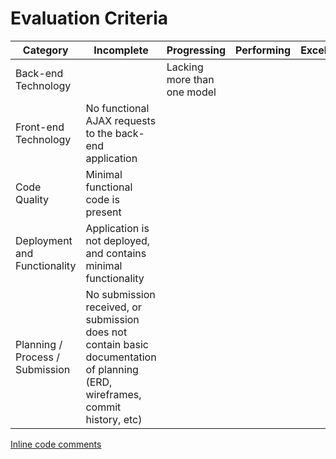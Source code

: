 # Evaluation Criteria

| Category | Incomplete | Progressing | Performing | Excelling |
|----------|------------|-------------|------------|-----------|
| Back-end Technology | | Lacking more than one model |  |  |
| Front-end Technology | No functional AJAX requests to the back-end application|                                                                                                                                                                |  |
| Code Quality | Minimal functional code is present | |  |  |
| Deployment and Functionality | Application is not deployed, and contains minimal functionality |  |  |  |
| Planning / Process / Submission | No submission received, or submission does not contain basic documentation of planning (ERD, wireframes, commit history, etc) |  | |  |

[Inline code comments](https://github.com/ebirving/k9_express/commit/#)

